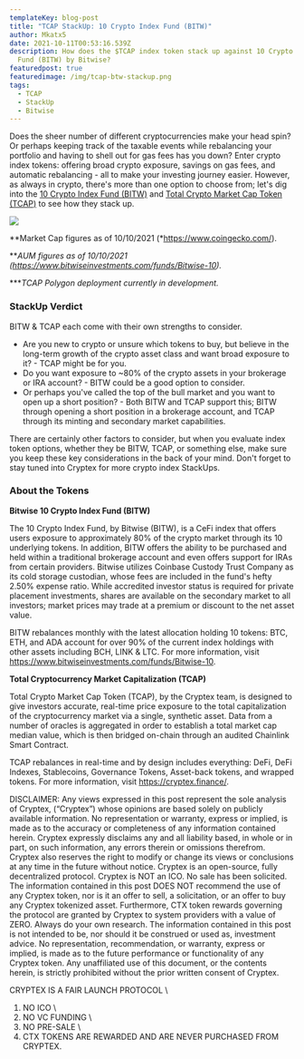 ```yaml
---
templateKey: blog-post
title: "TCAP StackUp: 10 Crypto Index Fund (BITW)"
author: Mkatx5
date: 2021-10-11T00:53:16.539Z
description: How does the $TCAP index token stack up against 10 Crypto Index
  Fund (BITW) by Bitwise?
featuredpost: true
featuredimage: /img/tcap-btw-stackup.png
tags:
  - TCAP
  - StackUp
  - Bitwise
---
```

Does the sheer number of different cryptocurrencies make your head spin? Or perhaps keeping track of the taxable events while rebalancing your portfolio and having to shell out for gas fees has you down? Enter crypto index tokens: offering broad crypto exposure, savings on gas fees, and automatic rebalancing - all to make your investing journey easier. However, as always in crypto, there's more than one option to choose from; let's dig into the [10 Crypto Index Fund (BITW)](https://www.bitwiseinvestments.com/funds/Bitwise-10) and [Total Crypto Market Cap Token (TCAP)](https://cryptex.finance/) to see how they stack up.

![](/img/stackup_tcap_vs._bitw_infographic_final_draft.png)

\*\*Market Cap figures as of 10/10/2021 (*[](https://www.coingecko.com/)<https://www.coingecko.com/>).

\*\**AUM figures as of 10/10/2021 (*[](https://www.bitwiseinvestments.com/funds/Bitwise-10)*<https://www.bitwiseinvestments.com/funds/Bitwise-10>).*

\*\***TCAP Polygon deployment currently in development.*

### **StackUp Verdict**

BITW & TCAP each come with their own strengths to consider.

* Are you new to crypto or unsure which tokens to buy, but believe in the long-term growth of the crypto asset class and want broad exposure to it? - TCAP might be for you.
* Do you want exposure to ~80% of the crypto assets in your brokerage or IRA account? - BITW could be a good option to consider.
* Or perhaps you've called the top of the bull market and you want to open up a short position? - Both BITW and TCAP support this; BITW through opening a short position in a brokerage account, and TCAP through its minting and secondary market capabilities.

There are certainly other factors to consider, but when you evaluate index token options, whether they be BITW, TCAP, or something else, make sure you keep these key considerations in the back of your mind. Don't forget to stay tuned into Cryptex for more crypto index StackUps.

### About the Tokens

**Bitwise 10 Crypto Index Fund (BITW)**

The 10 Crypto Index Fund, by Bitwise (BITW), is a CeFi index that offers users exposure to approximately 80% of the crypto market through its 10 underlying tokens. In addition, BITW offers the ability to be purchased and held within a traditional brokerage account and even offers support for IRAs from certain providers. Bitwise utilizes Coinbase Custody Trust Company as its cold storage custodian, whose fees are included in the fund's hefty 2.50% expense ratio. While accredited investor status is required for private placement investments, shares are available on the secondary market to all investors; market prices may trade at a premium or discount to the net asset value.

BITW rebalances monthly with the latest allocation holding 10 tokens: BTC, ETH, and ADA account for over 90% of the current index holdings with other assets including BCH, LINK & LTC. For more information, visit [](https://www.bitwiseinvestments.com/funds/Bitwise-10)<https://www.bitwiseinvestments.com/funds/Bitwise-10>.

**Total Cryptocurrency Market Capitalization (TCAP)**

Total Crypto Market Cap Token (TCAP), by the Cryptex team, is designed to give investors accurate, real-time price exposure to the total capitalization of the cryptocurrency market via a single, synthetic asset. Data from a number of oracles is aggregated in order to establish a total market cap median value, which is then bridged on-chain through an audited Chainlink Smart Contract.

TCAP rebalances in real-time and by design includes everything: DeFi, DeFi Indexes, Stablecoins, Governance Tokens, Asset-back tokens, and wrapped tokens. For more information, visit [](https://cryptex.finance/)<https://cryptex.finance/>.

DISCLAIMER: Any views expressed in this post represent the sole analysis of Cryptex, (“Cryptex”) whose opinions are based solely on publicly available information. No representation or warranty, express or implied, is made as to the accuracy or completeness of any information contained herein. Cryptex expressly disclaims any and all liability based, in whole or in part, on such information, any errors therein or omissions therefrom. Cryptex also reserves the right to modify or change its views or conclusions at any time in the future without notice. Cryptex is an open-source, fully decentralized protocol. Cryptex is NOT an ICO. No sale has been solicited. The information contained in this post DOES NOT recommend the use of any Cryptex token, nor is it an offer to sell, a solicitation, or an offer to buy any Cryptex tokenized asset. Furthermore, CTX token rewards governing the protocol are granted by Cryptex to system providers with a value of ZERO. Always do your own research. The information contained in this post is not intended to be, nor should it be construed or used as, investment advice. No representation, recommendation, or warranty, express or implied, is made as to the future performance or functionality of any Cryptex token. Any unaffiliated use of this document, or the contents herein, is strictly prohibited without the prior written consent of Cryptex. 

CRYPTEX IS A FAIR LAUNCH PROTOCOL \
1. NO ICO \
2. NO VC FUNDING \
3. NO PRE-SALE \
4. CTX TOKENS ARE REWARDED AND ARE NEVER PURCHASED FROM CRYPTEX.